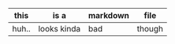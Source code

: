 this  |is a        |markdown |file
---   |---         |---      |---
huh.. |looks kinda |bad      |though